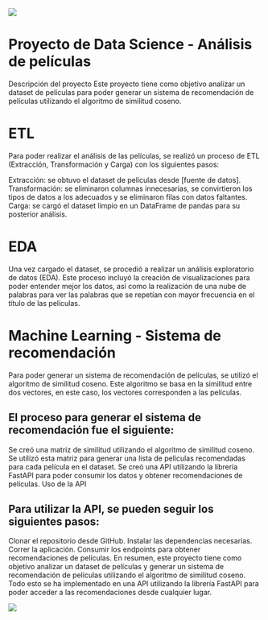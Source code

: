 ![](https://user-images.githubusercontent.com/112780608/238518446-91bc87a4-acc2-43d6-a80d-0ee51b785589.png)

# Proyecto de Data Science - Análisis de películas
Descripción del proyecto
Este proyecto tiene como objetivo analizar un dataset de películas para poder generar un sistema de recomendación de películas utilizando el algoritmo de similitud coseno.

# ETL
Para poder realizar el análisis de las películas, se realizó un proceso de ETL (Extracción, Transformación y Carga) con los siguientes pasos:

Extracción: se obtuvo el dataset de películas desde [fuente de datos].
Transformación: se eliminaron columnas innecesarias, se convirtieron los tipos de datos a los adecuados y se eliminaron filas con datos faltantes.
Carga: se cargó el dataset limpio en un DataFrame de pandas para su posterior análisis.
# EDA
Una vez cargado el dataset, se procedió a realizar un análisis exploratorio de datos (EDA). Este proceso incluyó la creación de visualizaciones para poder entender mejor los datos, así como la realización de una nube de palabras para ver las palabras que se repetían con mayor frecuencia en el título de las películas.

# Machine Learning - Sistema de recomendación
Para poder generar un sistema de recomendación de películas, se utilizó el algoritmo de similitud coseno. Este algoritmo se basa en la similitud entre dos vectores, en este caso, los vectores corresponden a las películas.

## El proceso para generar el sistema de recomendación fue el siguiente:

Se creó una matriz de similitud utilizando el algoritmo de similitud coseno.
Se utilizó esta matriz para generar una lista de películas recomendadas para cada película en el dataset.
Se creó una API utilizando la librería FastAPI para poder consumir los datos y obtener recomendaciones de películas.
Uso de la API
## Para utilizar la API, se pueden seguir los siguientes pasos:

Clonar el repositorio desde GitHub.
Instalar las dependencias necesarias.
Correr la aplicación.
Consumir los endpoints para obtener recomendaciones de películas.
En resumen, este proyecto tiene como objetivo analizar un dataset de películas y generar un sistema de recomendación de películas utilizando el algoritmo de similitud coseno. Todo esto se ha implementado en una API utilizando la librería FastAPI para poder acceder a las recomendaciones desde cualquier lugar.

![](https://user-images.githubusercontent.com/112780608/238518451-eeb6d6f8-8edc-4a98-a7f3-ca1930095536.png)

